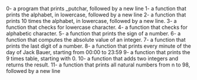 0- a program that prints _putchar, followed by a new line
1- a function that prints the alphabet, in lowercase, followed by a new line
2- a function that prints 10 times the alphabet, in lowercase, followed by a new line.
3- a function that checks for lowercase character.
4- a function that checks for alphabetic character.
5- a function that prints the sign of a number.
6- a function that computes the absolute value of an integer.
7- a function that prints the last digit of a number.
8- a function that prints every minute of the day of Jack Bauer, starting from 00:00 to 23:59
9-  a function that prints the 9 times table, starting with 0.
10- a function that adds two integers and returns the result.
11- a function that prints all natural numbers from n to 98, followed by a new line
